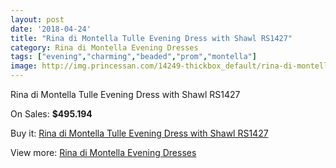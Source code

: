 ```yaml
---
layout: post
date: '2018-04-24'
title: "Rina di Montella Tulle Evening Dress with Shawl RS1427"
category: Rina di Montella Evening Dresses
tags: ["evening","charming","beaded","prom","montella"]
image: http://img.princessan.com/14249-thickbox_default/rina-di-montella-tulle-evening-dress-with-shawl-rs1427.jpg
---
```

Rina di Montella Tulle Evening Dress with Shawl RS1427

On Sales: **$495.194**
<a href="https://www.princessan.com/en/rina-di-montella-evening-dresses/6672-rina-di-montella-tulle-evening-dress-with-shawl-rs1427.html"><amp-img layout="responsive" width="600" height="600" src="//img.princessan.com/14249-thickbox_default/rina-di-montella-tulle-evening-dress-with-shawl-rs1427.jpg" alt="Rina di Montella Tulle Evening Dress with Shawl RS1427 0" /></a>
<a href="https://www.princessan.com/en/rina-di-montella-evening-dresses/6672-rina-di-montella-tulle-evening-dress-with-shawl-rs1427.html"><amp-img layout="responsive" width="600" height="600" src="//img.princessan.com/14251-thickbox_default/rina-di-montella-tulle-evening-dress-with-shawl-rs1427.jpg" alt="Rina di Montella Tulle Evening Dress with Shawl RS1427 1" /></a>
<a href="https://www.princessan.com/en/rina-di-montella-evening-dresses/6672-rina-di-montella-tulle-evening-dress-with-shawl-rs1427.html"><amp-img layout="responsive" width="600" height="600" src="//img.princessan.com/14250-thickbox_default/rina-di-montella-tulle-evening-dress-with-shawl-rs1427.jpg" alt="Rina di Montella Tulle Evening Dress with Shawl RS1427 2" /></a>

Buy it: [Rina di Montella Tulle Evening Dress with Shawl RS1427](https://www.princessan.com/en/rina-di-montella-evening-dresses/6672-rina-di-montella-tulle-evening-dress-with-shawl-rs1427.html "Rina di Montella Tulle Evening Dress with Shawl RS1427")

View more: [Rina di Montella Evening Dresses](https://www.princessan.com/en/53-rina-di-montella-evening-dresses "Rina di Montella Evening Dresses")